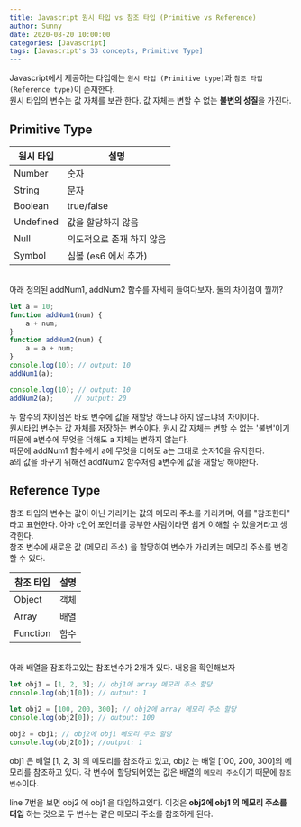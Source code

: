 ```yaml
---
title: Javascript 원시 타입 vs 참조 타입 (Primitive vs Reference)
author: Sunny
date: 2020-08-20 10:00:00
categories: [Javascript]
tags: [Javascript's 33 concepts, Primitive Type]
---
```


Javascript에서 제공하는 타입에는 `원시 타입 (Primitive type)`과 `참조 타입 (Reference type)`이 존재한다.<br/>
원시 타입의 변수는 값 자체를 보관 한다. 값 자체는 변할 수 없는 **불변의 성질**을 가진다.


Primitive Type
----------------

|원시 타입|설명|
|------|---|
|Number|숫자|
|String|문자|
|Boolean|true/false|
|Undefined|값을 할당하지 않음|
|Null|의도적으로 존재 하지 않음|
|Symbol|심볼 (es6 에서 추가)|


<br/>
아래 정의된 addNum1, addNum2 함수를 자세히 들여다보자. 둘의 차이점이 뭘까?<br/>

```javascript
let a = 10;
function addNum1(num) {
    a + num;
}
function addNum2(num) {
    a = a + num;
}
console.log(10); // output: 10
addNum1(a);

console.log(10); // output: 10
addNum2(a);     // output: 20
```
두 함수의 차이점은 바로 변수에 값을 재할당 하느냐 하지 않느냐의 차이이다. <br/>
원시타입 변수는 값 자체를 저장하는 변수이다. 원시 값 자체는 변할 수 없는 '불변'이기때문에 a변수에 무엇을 더해도 a 자체는 변하지 않는다.  <br/>
때문에 addNum1 함수에서 a에 무엇을 더해도 a는 그대로 숫자10을 유지한다. <br/>
a의 값을 바꾸기 위해선 addNum2 함수처럼 a변수에 값을 재할당 해야한다. <br/>



Reference Type
----------------

참조 타입의 변수는 값이 아닌 가리키는 값의 메모리 주소를 가리키며, 이를 "참조한다" 라고 표현한다. 아마 c언어 포인터를 공부한 사람이라면
 쉽게 이해할 수 있을거라고 생각한다.<br/>
참조 변수에 새로운 값 (메모리 주소) 을 할당하여 변수가 가리키는 메모리 주소를 변경할 수 있다.

|참조 타입|설명|
|------|---|
|Object|객체|
|Array|배열|
|Function|함수|


<br/>
아래 배열을 잠조하고있는 참조변수가 2개가 있다. 내용을 확인해보자 <br/>

```javascript
let obj1 = [1, 2, 3]; // obj1에 array 메모리 주소 할당
console.log(obj1[0]); // output: 1

let obj2 = [100, 200, 300]; // obj2에 array 메모리 주소 할당
console.log(obj2[0]); // output: 100

obj2 = obj1; // obj2에 obj1 메모리 주소 할당
console.log(obj2[0]); //output: 1

```

obj1 은 배열 [1, 2, 3] 의 메모리를 참조하고 있고, obj2 는 배열 [100, 200, 300]의 메모리를 참조하고 있다.
각 변수에 할당되어있는 값은 배열의 `메모리 주소`이기 때문에 `참조 변수`이다.

line 7번을 보면 obj2 에 obj1 을 대입하고있다. 이것은 **obj2에 obj1 의 메모리 주소를 대입** 하는 것으로
두 변수는 같은 메모리 주소를 참조하게 된다.
